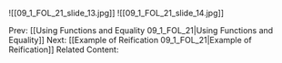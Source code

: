 

![[09_1_FOL_21_slide_13.jpg]]
![[09_1_FOL_21_slide_14.jpg]]


Prev: [[Using Functions and Equality 09_1_FOL_21|Using Functions and Equality]]
Next: [[Example of Reification 09_1_FOL_21|Example of Reification]]
Related Content: